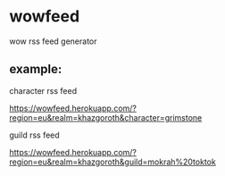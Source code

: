 wowfeed
========

wow rss feed generator

example:
-------

character rss feed

https://wowfeed.herokuapp.com/?region=eu&realm=khazgoroth&character=grimstone


guild rss feed

https://wowfeed.herokuapp.com/?region=eu&realm=khazgoroth&guild=mokrah%20toktok

